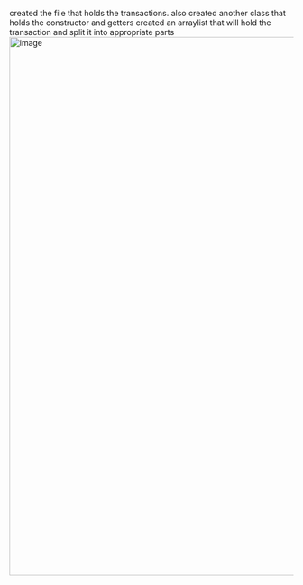 created the file that holds the transactions. also created another class that holds the constructor and getters
created an arraylist that will hold the transaction and split it into appropriate parts
<img width="1470" height="956" alt="image" src="https://github.com/user-attachments/assets/99c42eda-634d-49aa-aef4-243671063966" />

